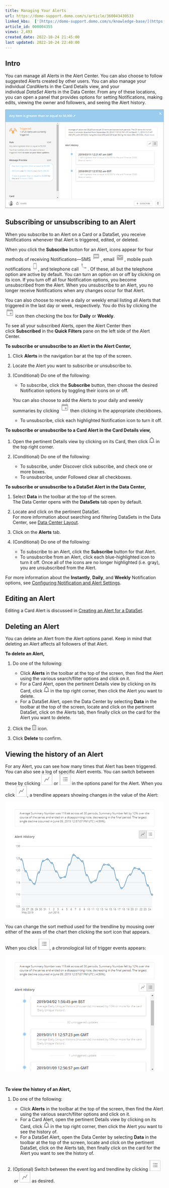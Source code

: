 ```yaml
---
title: Managing Your Alerts
url: https://domo-support.domo.com/s/article/360043430533
linked_kbs:  ['[https://domo-support.domo.com/s/knowledge-base/](https://domo-support.domo.com/s/knowledge-base/)', '[https://domo-support.domo.com/s/](https://domo-support.domo.com/s/)', '[https://domo-support.domo.com/s/topic/0TO5w000000ZamsGAC](https://domo-support.domo.com/s/topic/0TO5w000000ZamsGAC)', '[https://domo-support.domo.com/s/topic/0TO5w000000ZanxGAC](https://domo-support.domo.com/s/topic/0TO5w000000ZanxGAC)', '[https://domo-support.domo.com/s/article/360043430633](https://domo-support.domo.com/s/article/360043430633)', '[https://domo-support.domo.com/s/article/360042925814](https://domo-support.domo.com/s/article/360042925814)', '[https://domo-support.domo.com/s/article/360042925994](https://domo-support.domo.com/s/article/360042925994)', '[https://domo-support.domo.com/s/article/360043430533](https://domo-support.domo.com/s/article/360043430533)', '[https://domo-support.domo.com/s/topic/0TO5w000000ZanxGAC/notifications-and-alerts](https://domo-support.domo.com/s/topic/0TO5w000000ZanxGAC/notifications-and-alerts)', '[https://domo-support.domo.com/s/article/360043429933](https://domo-support.domo.com/s/article/360043429933)', '[https://domo-support.domo.com/s/article/360043429953](https://domo-support.domo.com/s/article/360043429953)', '[https://domo-support.domo.com/s/article/360042925494](https://domo-support.domo.com/s/article/360042925494)', '[https://domo-support.domo.com/s/article/360043429913](https://domo-support.domo.com/s/article/360043429913)', '[https://domo-support.domo.com/s/article/4408174643607](https://domo-support.domo.com/s/article/4408174643607)', '[https://domo-support.domo.com/s/login/](https://domo-support.domo.com/s/login/)']
article_id: 000004355
views: 2,493
created_date: 2022-10-24 21:45:00
last updated: 2022-10-24 22:40:00
---
```




Intro
-----


You can manage all Alerts in the Alert Center. You can also choose to follow suggested Alerts created by other users. You can also manage your individual *Card*Alerts in the Card Details view, and your individual *DataSet* Alerts in the Data Center. From any of these locations, you can open a panel that provides options for setting Notifications, making edits, viewing the owner and followers, and seeing the Alert history.


![alerts_modal_new.png](alerts_modal_new.png)


Subscribing or unsubscribing to an Alert
----------------------------------------


When you subscribe to an Alert on a Card or a DataSet, you receive Notifications whenever that Alert is triggered, edited, or deleted.


When you click the **Subscribe** button for an Alert, icons appear for four methods of receiving Notifications—SMS ![alert_sms_icon.png](alert_sms_icon.png), email ![alert_email_icon.png](alert_email_icon.png), mobile push notifications ![alert_push_icon.png](alert_push_icon.png), and telephone call ![alert_phone_icon.png](alert_phone_icon.png). Of these, all but the telephone option are active by default. You can turn an option on or off by clicking on its icon. If you turn off all four Notification options, you become unsubscribed from the Alert. When you unsubscribe to an Alert, you no longer receive Notifications when any changes occur for that Alert.   


You can also choose to receive a daily or weekly email listing all Alerts that triggered in the last day or week, respectively. You do this by clicking the ![alert_calendar_icon.png](alert_calendar_icon.png) icon then checking the box for **Daily** or **Weekly**. 


To see all your subscribed Alerts, open the Alert Center then click **Subscribed** in the **Quick Filters** pane on the left side of the Alert Center. 


**To subscribe or unsubscribe to an Alert in the Alert Center,**


1. Click **Alerts** in the navigation bar at the top of the screen.
2. Locate the Alert you want to subscribe or unsubscribe to.
3. (Conditional) Do one of the following:


	* To subscribe, click the **Subscribe** button, then choose the desired Notification options by toggling their icons on or off.   
	   
	 You can also choose to add the Alerts to your daily and weekly summaries by clicking ![alert_calendar_icon.png](alert_calendar_icon.png) then clicking in the appropriate checkboxes.
	* To unsubscribe, click each highlighted Notification icon to turn it off.


**To subscribe or unsubscribe to a Card Alert in the Card Details view,**


1. Open the pertinent Details view by clicking on its Card, then click ![Screen_Shot_2020-04-16_at_2.44.09_PM.png](Screen_Shot_2020-04-16_at_2.44.09_PM.png) in the top right corner.
2. (Conditional) Do one of the following:


	* To subscribe, under Discover click subscribe, and check one or more boxes.
	* To unsubscribe, under Followed clear all checkboxes.


**To subscribe or unsubscribe to a DataSet Alert in the Data Center,**


1. Select **Data** in the toolbar at the top of the screen.  
 The Data Center opens with the ****DataSets**** tab open by default.
2. Locate and click on the pertinent DataSet.  
 For more information about searching and filtering DataSets in the Data Center, see [Data Center Layout](/s/article/360043430633 "Data Center Layout").
3. Click on the **Alerts** tab.
4. (Conditional) Do one of the following:


	* To subscribe to an Alert, click the **Subscribe** button for that Alert.
	* To unsubscribe from an Alert, click each blue-highlighted icon to turn it off. Once all of the icons are no longer highlighted (i.e. gray), you are unsubscribed from the Alert.


For more information about the **Instantly**, **Daily**, and **Weekly** Notification options, see [Configuring Notification and Alert Settings](/s/article/360042925814 "Configuring Notification and Alert Settings"). 


Editing an Alert
----------------


Editing a Card Alert is discussed in [Creating an Alert for a DataSet](/s/article/360042925994 "Creating a Custom Alert for a KPI Card").


Deleting an Alert
-----------------


You can delete an Alert from the Alert options panel. Keep in mind that deleting an Alert affects all followers of that Alert.


**To delete an Alert,**


1. Do one of the following:


	* Click **Alerts** in the toolbar at the top of the screen, then find the Alert using the various search/filter options and click on it.
	* For a Card Alert, open the pertinent Details view by clicking on its Card, click ![Screen_Shot_2020-04-16_at_2.44.09_PM.png](Screen_Shot_2020-04-16_at_2.44.09_PM.png) in the top right corner, then click the Alert you want to delete.
	* For a DataSet Alert, open the Data Center by selecting **Data** in the toolbar at the top of the screen, locate and click on the pertinent DataSet, click on the Alerts tab, then finally click on the card for the Alert you want to delete.
2. Click the ![Screen_Shot_2020-04-16_at_3.01.55_PM.png](Screen_Shot_2020-04-16_at_3.01.55_PM.png) icon.
3. Click **Delete** to confirm.


Viewing the history of an Alert
-------------------------------


For any Alert, you can see how many times that Alert has been triggered. You can also see a log of specific Alert events. You can switch between these by clicking ![alert_center_history_view_line.png](alert_center_history_view_line.png) or ![alert_center_history_view_list.png](alert_center_history_view_list.png) in the options panel for the Alert. When you click ![alert_center_history_view_line.png](alert_center_history_view_line.png), a trendline appears showing changes in the value of the Alert:  
   
![alert_center_history_view_line_example.png](alert_center_history_view_line_example.png)  
   
 You can change the sort method used for the trendline by mousing over either of the axes of the chart then clicking the sort icon that appears.   
   
 When you click ![alert_center_history_view_list.png](alert_center_history_view_list.png), a chronological list of trigger events appears:  
   
![alert_center_history_view_list_example.png](alert_center_history_view_list_example.png)


 


**To view the history of an Alert,**


1. Do one of the following:


	* Click **Alerts** in the toolbar at the top of the screen, then find the Alert using the various search/filter options and click on it.
	* For a Card Alert, open the pertinent Details view by clicking on its Card, click ![Screen_Shot_2020-04-16_at_2.44.09_PM.png](Screen_Shot_2020-04-16_at_2.44.09_PM.png) in the top right corner, then click the Alert you want to see the history of.
	* For a DataSet Alert, open the Data Center by selecting ****Data**** in the toolbar at the top of the screen, locate and click on the pertinent DataSet, click on the Alerts tab, then finally click on the card for the Alert you want to see the history of.
2. (Optional) Switch between the event log and trendline by clicking ![alert_center_history_view_list.png](alert_center_history_view_list.png) or ![alert_center_history_view_line.png](alert_center_history_view_line.png) as desired.
